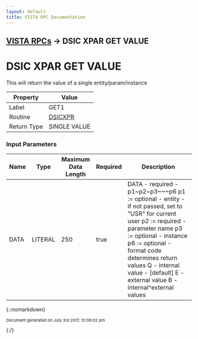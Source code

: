 ```yaml
---
layout: default
title: VISTA RPC Documentation
---
```


## [VISTA RPCs](TableOfContents) &#8594; DSIC XPAR GET VALUE
# DSIC XPAR GET VALUE

This will return the value of a single entity/param/instance

Property | Value
--- | ---
Label | GET1
Routine | [DSICXPR](http://code.osehra.org/dox/Routine_DSICXPR_source.html)
Return Type | SINGLE VALUE


### Input Parameters

Name | Type | Maximum Data Length | Required | Description
--- | --- | --- | --- | ---
DATA | LITERAL | 250 | true | DATA - required - p1~p2~p3~~~p6 p1 :&#x3D; optional - entity - if not passed, set to &quot;USR&quot; for                  current user p2 :&#x3D; required - parameter name p3 :&#x3D; optional - instance p6 :&#x3D; optional - format code determines return values       Q - internal value - [default]       E - external value       B - internal^external values



{::nomarkdown} <br/><p style="font-size: 11px">Document generated on July 3rd 2017, 12:09:02 pm</p>{:/}